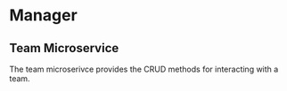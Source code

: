# Manager

## Team Microservice

The team microserivce provides the CRUD methods for interacting with a team.